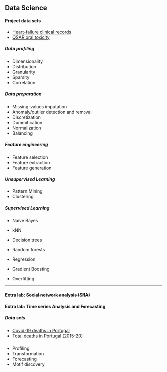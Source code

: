## Data Science

#### Project data sets
* [Heart-failure clinical records](https://archive.ics.uci.edu/ml/datasets/QSAR+oral+toxicity)
* [QSAR oral toxicity](https://archive.ics.uci.edu/ml/datasets/QSAR+oral+toxicity)

##### Data profiling

* Dimensionality
* Distribution
* Granularity
* Sparsity
* Correlation

##### Data preparation

* Missing-values imputation
* Anomaly/outlier detection and removal
* Discretization
* Dummification
* Normalization
* Balancing

##### Feature engineering

* Feature selection
* Feature extraction
* Feature generation

##### Unsupervised Learning

* Pattern Mining
* Clustering

##### Supervised Learning

* Naïve Bayes
* kNN
* Decision trees
* Random forests
* Regression
* Gradient Boosting

* Overfitting

---

#### Extra lab: ~~Social network analysis (SNA)~~

#### Extra lab: Time series Analysis and Forecasting

##### Data sets
* [Covid-19 deaths in Portugal](lab_9+10/data/covid19_pt.csv)
* [Total deaths in Portugal (2015-20)](lab_9+10/data/deaths_pt.csv)

#####
* Profiling
* Transformation
* Forecasting
* Motif discovery
